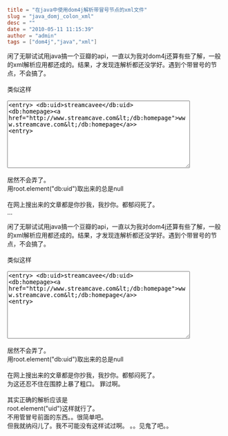 ```toml
title = "在java中使用dom4j解析带冒号节点的xml文件"
slug = "java_domj_colon_xml"
desc = ""
date = "2010-05-11 11:15:39"
author = "admin"
tags = ["dom4j","java","xml"]
```

闲了无聊试试用java搞一个豆瓣的api，一直以为我对dom4j还算有些了解，一般的xml解析应用都还成的。结果，才发现连解析都还没学好。遇到个带冒号的节点，不会搞了。<br/><br/>类似这样<br/><br/><textarea class="code" rows="10" cols="50">
&lt;entry&gt;
&lt;db:uid&gt;streamcavee&lt;/db:uid&gt;
&lt;db:homepage&gt;www.streamcave.com&lt;/db:homepage&gt;
&lt;entry&gt;
</textarea><br/><br/>居然不会弄了。<br/>用root.element("db:uid")取出来的总是null<br/><br/>在网上搜出来的文章都是你抄我，我抄你。都郁闷死了。<br/>...


<!--more-->

闲了无聊试试用java搞一个豆瓣的api，一直以为我对dom4j还算有些了解，一般的xml解析应用都还成的。结果，才发现连解析都还没学好。遇到个带冒号的节点，不会搞了。<br/><br/>类似这样<br/><br/><textarea class="code" rows="10" cols="50">
&lt;entry&gt;
&lt;db:uid&gt;streamcavee&lt;/db:uid&gt;
&lt;db:homepage&gt;www.streamcave.com&lt;/db:homepage&gt;
&lt;entry&gt;
</textarea><br/><br/>居然不会弄了。<br/>用root.element("db:uid")取出来的总是null<br/><br/>在网上搜出来的文章都是你抄我，我抄你。都郁闷死了。<br/>为这还忍不住在围脖上暴了粗口。 罪过啊。<br/><br/>其实正确的解析应该是<br/>root.element("uid")这样就行了。<br/>不用管冒号前面的东西。。很简单吧。<br/>但我就纳闷儿了。我不可能没有这样试过啊。  。。见鬼了吧。。
